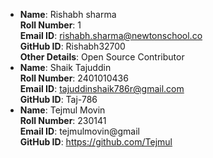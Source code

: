 
- **Name**: Rishabh sharma   
  **Roll Number**: 1  
  **Email ID**: rishabh.sharma@newtonschool.co   
  **GitHub ID**: Rishabh32700   
  **Other Details**: Open Source Contributor
- **Name**: Shaik Tajuddin<br>
  **Roll Number**: 2401010436<br>
  **Email ID**: tajuddinshaik786r@gmail.com<br>
  **GitHub ID**: Taj-786
- **Name**: Tejmul Movin <br>
      **Roll Number**: 230141 <br>
      **Email ID**: tejmulmovin@gmail <br>
      **GitHub ID**: https://github.com/Tejmul
